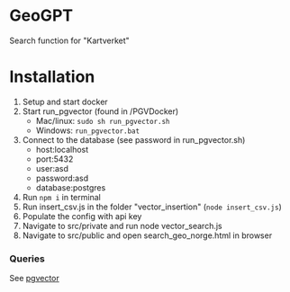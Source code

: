 # GeoGPT
Search function for "Kartverket"

# Installation 
1. Setup and start docker
2. Start run_pgvector (found in /PGVDocker)
   - Mac/linux: ```sudo sh run_pgvector.sh```
   - Windows: ```run_pgvector.bat```
3. Connect to the database (see password in run_pgvector.sh)
   - host:localhost
   - port:5432
   - user:asd
   - password:asd
   - database:postgres
4. Run ```npm i``` in terminal
5. Run insert_csv.js in the folder "vector_insertion" (```node insert_csv.js```)
6. Populate the config with api key
7. Navigate to src/private and run node vector_search.js
8. Navigate to src/public and open search_geo_norge.html in browser

### Queries
See [pgvector](https://github.com/pgvector/pgvector?tab=readme-ov-file#docker)



